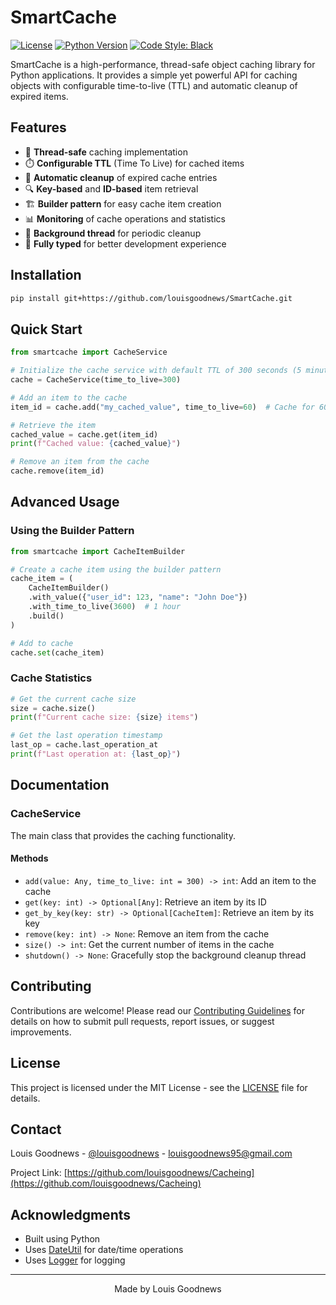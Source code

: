 # SmartCache

[![License](https://img.shields.io/badge/License-MIT-blue.svg)](LICENSE)
[![Python Version](https://img.shields.io/badge/python-3.8%2B-blue)](https://www.python.org/)
[![Code Style: Black](https://img.shields.io/badge/code%20style-black-000000.svg)](https://github.com/psf/black)

SmartCache is a high-performance, thread-safe object caching library for Python applications. It provides a simple yet powerful API for caching objects with configurable time-to-live (TTL) and automatic cleanup of expired items.

## Features

- 🚀 **Thread-safe** caching implementation
- ⏱️ **Configurable TTL** (Time To Live) for cached items
- 🔄 **Automatic cleanup** of expired cache entries
- 🔍 **Key-based** and **ID-based** item retrieval
- 🏗️ **Builder pattern** for easy cache item creation
- 📊 **Monitoring** of cache operations and statistics
- 🔄 **Background thread** for periodic cleanup
- 🧪 **Fully typed** for better development experience

## Installation

```bash
pip install git+https://github.com/louisgoodnews/SmartCache.git
```

## Quick Start

```python
from smartcache import CacheService

# Initialize the cache service with default TTL of 300 seconds (5 minutes)
cache = CacheService(time_to_live=300)

# Add an item to the cache
item_id = cache.add("my_cached_value", time_to_live=60)  # Cache for 60 seconds

# Retrieve the item
cached_value = cache.get(item_id)
print(f"Cached value: {cached_value}")

# Remove an item from the cache
cache.remove(item_id)
```

## Advanced Usage

### Using the Builder Pattern

```python
from smartcache import CacheItemBuilder

# Create a cache item using the builder pattern
cache_item = (
    CacheItemBuilder()
    .with_value({"user_id": 123, "name": "John Doe"})
    .with_time_to_live(3600)  # 1 hour
    .build()
)

# Add to cache
cache.set(cache_item)
```

### Cache Statistics

```python
# Get the current cache size
size = cache.size()
print(f"Current cache size: {size} items")

# Get the last operation timestamp
last_op = cache.last_operation_at
print(f"Last operation at: {last_op}")
```

## Documentation

### CacheService

The main class that provides the caching functionality.

#### Methods

- `add(value: Any, time_to_live: int = 300) -> int`: Add an item to the cache
- `get(key: int) -> Optional[Any]`: Retrieve an item by its ID
- `get_by_key(key: str) -> Optional[CacheItem]`: Retrieve an item by its key
- `remove(key: int) -> None`: Remove an item from the cache
- `size() -> int`: Get the current number of items in the cache
- `shutdown() -> None`: Gracefully stop the background cleanup thread

## Contributing

Contributions are welcome! Please read our [Contributing Guidelines](CONTRIBUTING.md) for details on how to submit pull requests, report issues, or suggest improvements.

## License

This project is licensed under the MIT License - see the [LICENSE](LICENSE) file for details.

## Contact

Louis Goodnews - [@louisgoodnews](https://github.com/louisgoodnews) - louisgoodnews95@gmail.com

Project Link: [https://github.com/louisgoodnews/Cacheing](https://github.com/louisgoodnews/Cacheing)

## Acknowledgments

- Built using Python
- Uses [DateUtil](https://github.com/louisgoodnews/DateUtil) for date/time operations
- Uses [Logger](https://github.com/louisgoodnews/Logger) for logging

---

<div align="center">
  Made by Louis Goodnews
</div>
